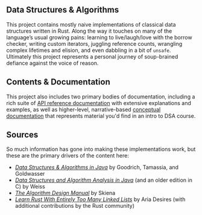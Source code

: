 ## Data Structures & Algorithms
This project contains mostly naive implementations of classical data structures written in Rust. Along the way it touches on many of the language’s usual growing pains: learning to live/laugh/love with the borrow checker, writing custom iterators, juggling reference counts, wrangling complex lifetimes and elision, and even dabbling in a bit of `unsafe`. Ultimately this project represents a personal journey of soup-brained defiance against the voice of reason.

## Contents & Documentation
This project also includes two primary bodies of documentation, including a rich suite of [API reference documentation](https://www.headyimage.com/docs/dsa_rust/index.html) with extensive explanations and examples, as well as higher-level, narrative-based [conceptual documentation](https://www.headyimage.com/cs/dsa/dsa-intro) that represents material you'd find in an intro to DSA course.

## Sources
So much information has gone into making these implementations work, but these are the primary drivers of the content here:
- [_Data Structures & Algorithms in Java_](https://www.wiley.com/en-au/Data+Structures+and+Algorithms+in+Java%2C+6th+Edition-p-9781118771334) by Goodrich, Tamassia, and Goldwasser
- [_Data Structures and Algorithm Analysis in Java_](https://www.pearson.com/en-us/subject-catalog/p/data-structures-and-algorithm-analysis-in-java/P200000003475/9780137518821) (and an older edition in C) by Weiss
- [_The Algorithm Design Manual_](https://www.algorist.com/) by Skiena
- [_Learn Rust With Entirely Too Many Linked Lists_](https://rust-unofficial.github.io/too-many-lists/index.html) by Aria Desires (with additional contributions by the Rust community)

